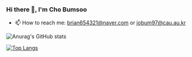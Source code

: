 ### Hi there 👋, I'm Cho Bumsoo

- 📫 How to reach me: brian654321@naver.com or jobum97@cau.au.kr


![Anurag's GitHub stats](https://github-readme-stats.vercel.app/api?username=jobum97&count_private=true)

[![Top Langs](https://github-readme-stats.vercel.app/api/top-langs/?username=jobum97&layout=compact&langs_count=8&exclude_repo=linux_practice)](https://github.com/anuraghazra/github-readme-stats)

